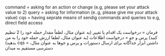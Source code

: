 command = asking for an action or change (e.g, please set your attack value to 2)
query = asking for information (e..g, please give me your attack value)
cqs = having seprate means of sendig commands and queries to e.g, direct field access

فرمان = درخواست یک اقدام یا تغییر (به عنوان مثال، لطفاً مقدار حمله خود را 2 تنظیم کنید)
پرس و جو = درخواست اطلاعات (به عنوان مثال، لطفا ارزش حمله خود را به من بدهید)
cqs = داشتن ابزار جداگانه برای ارسال دستورات و پرس و جوها به عنوان مثال، دسترسی مستقیم به میدان